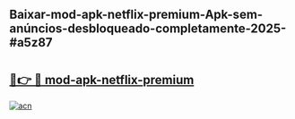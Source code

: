 ## Baixar-mod-apk-netflix-premium-Apk-sem-anúncios-desbloqueado-completamente-2025-#a5z87

# <h2><a href="https://ainizakaria.my?title=mod-apk-netflix-premium&ref=20M">🔗👉 🔴 mod-apk-netflix-premium</a></h2>

[![acn](https://github.com/user-attachments/assets/0f9c940e-d8b0-45ae-aac7-cd30a18b3e1c)](https://ainizakaria.my?title=mod-apk-netflix-premium&ref=20M)

